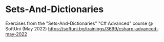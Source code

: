 # Sets-And-Dictionaries

Exercises from the "Sets-And-Dictionaries"
"C# Advanced" course @ SoftUni (May 2022) 
https://softuni.bg/trainings/3699/csharp-advanced-may-2022
